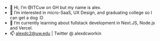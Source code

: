 - 👋 Hi, I’m @ITCuw on GH but my name is alex.
- 👀 I’m interested in micro-SaaS, UX Design, and graduating college so I can get a dog :D
- 🌱 I’m currently learning about fullstack development in Next.JS, Node.js and Vercel. 
- 📫 alexdc2@uw.edu | Twitter @ alexdcworkin


